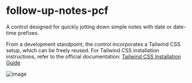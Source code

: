 # follow-up-notes-pcf

A control designed for quickly jotting down simple notes with date or date-time prefixes.

From a development standpoint, the control incorporates a Tailwind CSS setup, which can be freely reused. For Tailwind CSS installation instructions, refer to the official documentation: [Tailwind CSS Installation Guide](https://tailwindcss.com/docs/installation)

![image](https://github.com/user-attachments/assets/b257d3e9-4b8e-4b6e-86af-3bb172450a26)
